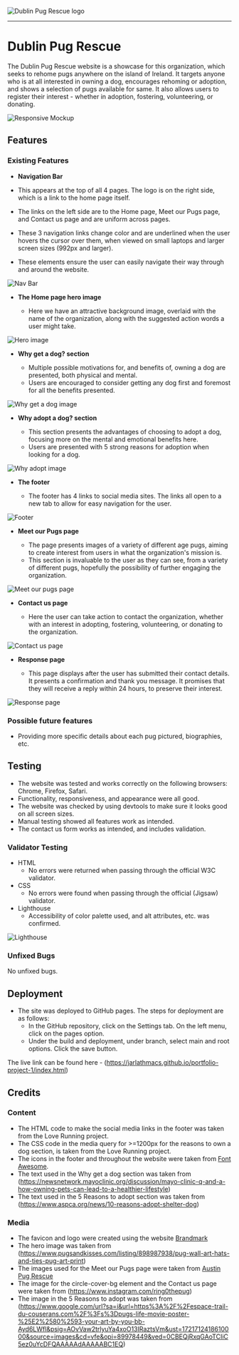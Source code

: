 ![Dublin Pug Rescue logo](media/dublin_pug_rescue_logo.png)

---

# Dublin Pug Rescue

The Dublin Pug Rescue website is a showcase for this organization, which seeks to rehome pugs anywhere on the island of Ireland.  It targets anyone who is at all interested in owning a dog, encourages rehoming or adoption, and shows a selection of pugs available for same.  It also allows users to register their interest - whether in adoption, fostering, volunteering, or donating.

![Responsive Mockup](media/dublin_pug_rescue_mockup.png)

## Features 

### Existing Features

- __Navigation Bar__

- This appears at the top of all 4 pages.  The logo is on the right side, which is a link to the home page itself.  
- The links on the left side are to the Home page, Meet our Pugs page, and Contact us page and are uniform across pages.
- These 3 navigation links change color and are underlined when the user hovers the cursor over them, when viewed on small laptops and larger screen sizes (992px and larger).
- These elements ensure the user can easily navigate their way through and around the website.

![Nav Bar](media/dublin_pug_rescue_nav.png)

- __The Home page hero image__

  - Here we have an attractive background image, overlaid with the name of the organization, along with the suggested action words a user might take.
  
![Hero image](media/dublin_pug_rescue_hero.png)

- __Why get a dog? section__

  - Multiple possible motivations for, and benefits of, owning a dog are presented, both physical and mental. 
  - Users are encouraged to consider getting any dog first and foremost for all the benefits presented. 

![Why get a dog image](media/dublin_pug_rescue_why_dog.png)

- __Why adopt a dog? section__

  - This section presents the advantages of choosing to adopt a dog, focusing more on the mental and emotional benefits here.
  - Users are presented with 5 strong reasons for adoption when looking for a dog. 

![Why adopt image](media/dublin_pug_rescue_why_adopt.png)

- __The footer__ 

  - The footer has 4 links to social media sites.  The links all open to a new tab to allow for easy navigation for the user. 

![Footer](media/dublin_pug_rescue_footer.png)

- __Meet our Pugs page__

  - The page presents images of a variety of different age pugs, aiming to create interest from users in what the organization's mission is.
  - This section is invaluable to the user as they can see, from a variety of different pugs, hopefully the possibility of further engaging the organization. 

![Meet our pugs page](media/dublin_pug_rescue_meet.png)

- __Contact us page__

  - Here the user can take action to contact the organization, whether with an interest in adopting, fostering, volunteering, or donating to the organization.  

![Contact us page](media/dublin_pug_rescue_contact.png)

- __Response page__

  - This page displays after the user has submitted their contact details.  It presents a confirmation and thank you message.  It promises that they will receive a reply within 24 hours, to preserve their interest.

![Response page](media/dublin_pug_rescue_response.png)

### Possible future features

- Providing more specific details about each pug pictured, biographies, etc.

## Testing 

- The website was tested and works correctly on the following browsers: Chrome, Firefox, Safari.
- Functionality, responsiveness, and appearance were all good.
- The website was checked by using devtools to make sure it looks good on all screen sizes.
- Manual testing showed all features work as intended.
- The contact us form works as intended, and includes validation.

### Validator Testing 

- HTML
  - No errors were returned when passing through the official W3C validator.
- CSS
  - No errors were found when passing through the official (Jigsaw) validator.
- Lighthouse
  - Accessibility of color palette used, and alt attributes, etc. was confirmed.

![Lighthouse](media/lighthouse.png)

### Unfixed Bugs

No unfixed bugs.

## Deployment

- The site was deployed to GitHub pages.  The steps for deployment are as follows: 
  - In the GitHub repository, click on the Settings tab.  On the left menu, click on the pages option.
  - Under the build and deployment, under branch, select main and root options.  Click the save button. 

The live link can be found here - (https://jarlathmacs.github.io/portfolio-project-1/index.html)

## Credits 

### Content 

- The HTML code to make the social media links in the footer was taken from the Love Running project.
- The CSS code in the media query for >=1200px for the reasons to own a dog section, is taken from the Love Running project.
- The icons in the footer and throughout the website were taken from [Font Awesome](https://fontawesome.com).
- The text used in the Why get a dog section was taken from (https://newsnetwork.mayoclinic.org/discussion/mayo-clinic-q-and-a-how-owning-pets-can-lead-to-a-healthier-lifestyle)
- The text used in the 5 Reasons to adopt section was taken from (https://www.aspca.org/news/10-reasons-adopt-shelter-dog)

### Media

- The favicon and logo were created using the website [Brandmark](https://brandmark.io)
- The hero image was taken from (https://www.pugsandkisses.com/listing/898987938/pug-wall-art-hats-and-ties-pug-art-print)
- The images used for the Meet our Pugs page were taken from [Austin Pug Rescue](https://austinpugrescue.com)
- The image for the circle-cover-bg element and the Contact us page were taken from (https://www.instagram.com/ring0thepug)
- The image in the 5 Reasons to adopt was taken from (https://www.google.com/url?sa=i&url=https%3A%2F%2Fespace-trail-du-couserans.com%2F%3Fs%3Dpugs-life-movie-poster-%25E2%2580%2593-your-art-by-you-bb-Ayd6LWfl&psig=AOvVaw2trlyuYa4xoO13IRaztsVm&ust=1721712418610000&source=images&cd=vfe&opi=89978449&ved=0CBEQjRxqGAoTCIiC5ez0uYcDFQAAAAAdAAAAABC1EQ)
